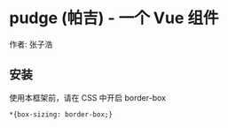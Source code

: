 # pudge (帕吉) - 一个 Vue 组件

作者: 张子浩

## 安装
使用本框架前，请在 CSS 中开启 border-box

```
*{box-sizing: border-box;}
```